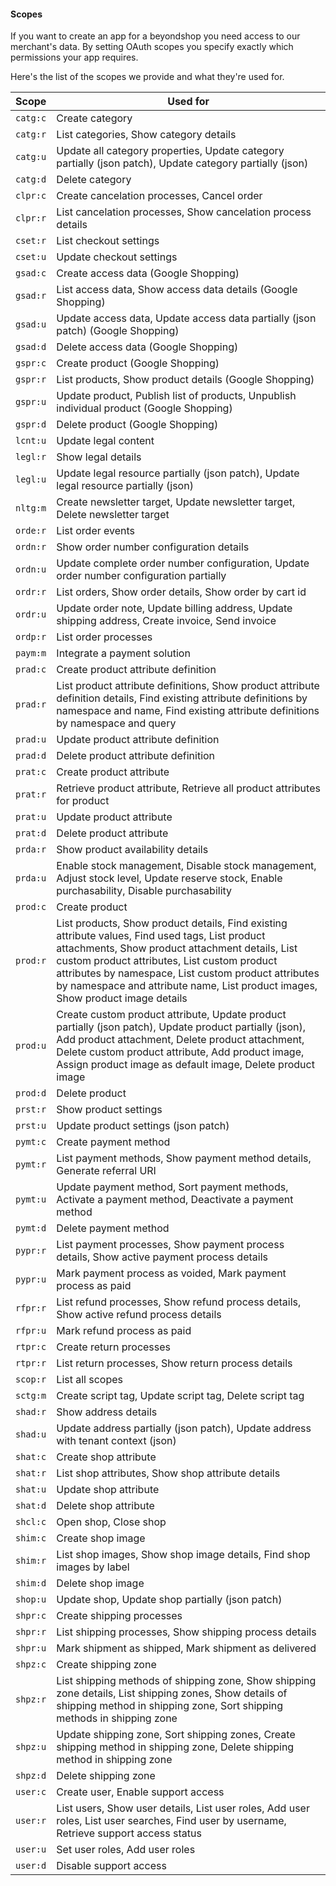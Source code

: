 #### Scopes

If you want to create an app for a beyondshop you need access to our
merchant's data. By setting OAuth scopes you specify exactly which
permissions your app requires.

Here's the list of the scopes we provide and what they're used for.


| Scope                             | Used for                          |
|-----------------------------------|-----------------------------------|
| `catg:c`                          | Create category                   |
| `catg:r`                          | List categories, Show category details   |
| `catg:u`                          | Update all category properties, Update category partially (json patch), Update category partially (json)   |
| `catg:d`                          | Delete category |
| `clpr:c`                          | Create cancelation processes, Cancel order  |
| `clpr:r`                          | List cancelation processes, Show cancelation process details |
| `cset:r`                          | List checkout settings |
| `cset:u`                          | Update checkout settings |
| `gsad:c`                          | Create access data (Google Shopping) |
| `gsad:r`                          | List access data, Show access data details (Google Shopping) |
| `gsad:u`                          | Update access data, Update access data partially (json patch) (Google Shopping) |
| `gsad:d`                          | Delete access data (Google Shopping)  |
| `gspr:c`                          | Create product (Google Shopping)  |
| `gspr:r`                          | List products, Show product details (Google Shopping) |
| `gspr:u`                          | Update product, Publish list of products, Unpublish individual product (Google Shopping)  |
| `gspr:d`                          | Delete product (Google Shopping)  |
| `lcnt:u`                          | Update legal content              |
| `legl:r`                          | Show legal details                |
| `legl:u`                          | Update legal resource partially (json patch), Update legal resource partially (json)   |
| `nltg:m`                          | Create newsletter target, Update newsletter target, Delete newsletter target |
| `orde:r`                          | List order events                 |
| `ordn:r`                          | Show order number configuration details   |
| `ordn:u`                          | Update complete order number configuration, Update order number configuration partially      |
| `ordr:r`                          | List orders, Show order details, Show order by cart id           |
| `ordr:u`                          | Update order note, Update billing address, Update shipping address, Create invoice, Send invoice |
| `ordp:r`                          | List order processes              |
| `paym:m`                          | Integrate a payment solution      |
| `prad:c`                          | Create product attribute definition          |
| `prad:r`                          | List product attribute definitions, Show product attribute definition details, Find existing attribute definitions by namespace and name, Find existing attribute definitions by namespace and query |
| `prad:u`                          | Update product attribute definition  |
| `prad:d`                          | Delete product attribute definition  |
| `prat:c`                          | Create product attribute             |
| `prat:r`                          | Retrieve product attribute, Retrieve all product attributes for product   |
| `prat:u`                          | Update product attribute             |
| `prat:d`                          | Delete product attribute               |
| `prda:r`                          | Show product availability details |
| `prda:u`                          | Enable stock management, Disable stock management, Adjust stock level, Update reserve stock, Enable purchasability, Disable purchasability |
| `prod:c`                          | Create product                    |
| `prod:r`                          | List products, Show product details, Find existing attribute values, Find used tags, List product attachments, Show product attachment details, List custom product attributes, List custom product attributes by namespace, List custom product attributes by namespace and attribute name, List product images, Show product image details    |
| `prod:u`                          | Create custom product attribute, Update product partially (json patch), Update product partially (json), Add product attachment, Delete product attachment, Delete custom product attribute, Add product image, Assign product image as default image, Delete product image  |
| `prod:d`                          | Delete product                    |
| `prst:r`                          | Show product settings             |
| `prst:u`                          | Update product settings (json patch)     |
| `pymt:c`                          | Create payment method             |
| `pymt:r`                          | List payment methods, Show payment method details, Generate referral URI  |
| `pymt:u`                          | Update payment method, Sort payment methods, Activate a payment method, Deactivate a payment method       |
| `pymt:d`                          | Delete payment method             |
| `pypr:r`                          | List payment processes, Show payment process details, Show active payment process details    |
| `pypr:u`                          | Mark payment process as voided, Mark payment process as paid  |
| `rfpr:r`                          | List refund processes, Show refund process details, Show active refund process details       |
| `rfpr:u`                          | Mark refund process as paid       |
| `rtpr:c`                          | Create return processes           
| `rtpr:r`                          | List return processes, Show return process details        |
| `scop:r`                          | List all scopes                   |
| `sctg:m`                          | Create script tag, Update script tag, Delete script tag   |
| `shad:r`                          | Show address details              |
| `shad:u`                          | Update address partially (json patch), Update address with tenant context (json)    |
| `shat:c`                          | Create shop attribute             |
| `shat:r`                          | List shop attributes, Show shop attribute details   |
| `shat:u`                          | Update shop attribute             |
| `shat:d`                          | Delete shop attribute             |
| `shcl:c`                          | Open shop, Close shop             |
| `shim:c`                          | Create shop image                 |
| `shim:r`                          | List shop images, Show shop image details, Find shop images by label |
| `shim:d`                          | Delete shop image                 |
| `shop:u`                          | Update shop, Update shop partially (json patch)         |
| `shpr:c`                          | Create shipping processes         |
| `shpr:r`                          | List shipping processes, Show shipping process details       |
| `shpr:u`                          | Mark shipment as shipped, Mark shipment as delivered      |
| `shpz:c`                          | Create shipping zone              |
| `shpz:r`                          | List shipping methods of shipping zone, Show shipping zone details, List shipping zones, Show details of shipping method in shipping zone, Sort shipping methods in shipping zone  |
| `shpz:u`                          | Update shipping zone, Sort shipping zones, Create shipping method in shipping zone, Delete shipping method in shipping zone       |
| `shpz:d`                          | Delete shipping zone              |
| `user:c`                          | Create user, Enable support access        |
| `user:r`                          | List users, Show user details, List user roles, Add user roles, List user searches, Find user by username, Retrieve support access status   |
| `user:u`                          | Set user roles, Add user roles    |
| `user:d`                          | Disable support access            |